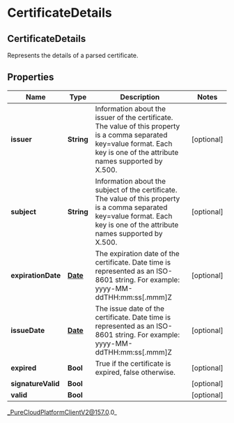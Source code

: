 # CertificateDetails

## CertificateDetails
Represents the details of a parsed certificate.

## Properties

|Name | Type | Description | Notes|
|------------ | ------------- | ------------- | -------------|
| **issuer** | **String** | Information about the issuer of the certificate.  The value of this property is a comma separated key&#x3D;value format.  Each key is one of the attribute names supported by X.500. | [optional] |
| **subject** | **String** | Information about the subject of the certificate.  The value of this property is a comma separated key&#x3D;value format.  Each key is one of the attribute names supported by X.500. | [optional] |
| **expirationDate** | [**Date**](Date) | The expiration date of the certificate. Date time is represented as an ISO-8601 string. For example: yyyy-MM-ddTHH:mm:ss[.mmm]Z | [optional] |
| **issueDate** | [**Date**](Date) | The issue date of the certificate. Date time is represented as an ISO-8601 string. For example: yyyy-MM-ddTHH:mm:ss[.mmm]Z | [optional] |
| **expired** | **Bool** | True if the certificate is expired, false otherwise. | [optional] |
| **signatureValid** | **Bool** |  | [optional] |
| **valid** | **Bool** |  | [optional] |



_PureCloudPlatformClientV2@157.0.0_
